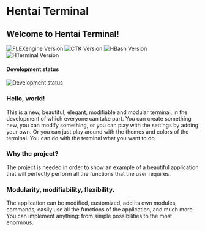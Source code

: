 # Hentai Terminal
## Welcome to Hentai Terminal!

![FLEXengine Version](https://img.shields.io/badge/FLEXengine-11.0.010-inactive) ![CTK Version](https://img.shields.io/badge/CTK-2.0.010-inactive) ![HBash Version](https://img.shields.io/badge/Hentai%20Bash-3.0.010-critical) ![HTerminal Version](https://img.shields.io/badge/Hentai%20Terminal-3.0.010-critical)

#### Development status
![Development status](https://img.shields.io/badge/Already%20done-20%20%25-yellowgreen)

### Hello, world!

This is a new, beautiful, elegant, modifiable and modular terminal, in the development of which everyone can take part. You can create something new, you can modify something, or you can play with the settings by adding your own. Or you can just play around with the themes and colors of the terminal. You can do with the terminal what you want to do.

### Why the project?

The project is needed in order to show an example of a beautiful application that will perfectly perform all the functions that the user requires.

### Modularity, modifiability, flexibility.

The application can be modified, customized, add its own modules, commands, easily use all the functions of the application, and much more. You can implement anything: from simple possibilities to the most enormous.
